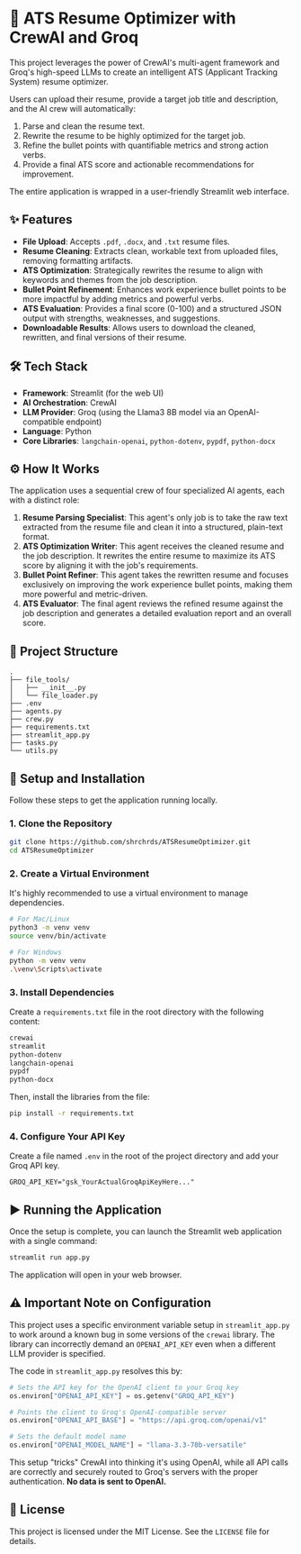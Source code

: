 # 🧠 ATS Resume Optimizer with CrewAI and Groq

This project leverages the power of CrewAI's multi-agent framework and Groq's high-speed LLMs to create an intelligent ATS (Applicant Tracking System) resume optimizer.

Users can upload their resume, provide a target job title and description, and the AI crew will automatically:
1.  Parse and clean the resume text.
2.  Rewrite the resume to be highly optimized for the target job.
3.  Refine the bullet points with quantifiable metrics and strong action verbs.
4.  Provide a final ATS score and actionable recommendations for improvement.

The entire application is wrapped in a user-friendly Streamlit web interface.

## ✨ Features

-   **File Upload**: Accepts `.pdf`, `.docx`, and `.txt` resume files.
-   **Resume Cleaning**: Extracts clean, workable text from uploaded files, removing formatting artifacts.
-   **ATS Optimization**: Strategically rewrites the resume to align with keywords and themes from the job description.
-   **Bullet Point Refinement**: Enhances work experience bullet points to be more impactful by adding metrics and powerful verbs.
-   **ATS Evaluation**: Provides a final score (0-100) and a structured JSON output with strengths, weaknesses, and suggestions.
-   **Downloadable Results**: Allows users to download the cleaned, rewritten, and final versions of their resume.

## 🛠️ Tech Stack

-   **Framework**: Streamlit (for the web UI)
-   **AI Orchestration**: CrewAI
-   **LLM Provider**: Groq (using the Llama3 8B model via an OpenAI-compatible endpoint)
-   **Language**: Python
-   **Core Libraries**: `langchain-openai`, `python-dotenv`, `pypdf`, `python-docx`

## ⚙️ How It Works

The application uses a sequential crew of four specialized AI agents, each with a distinct role:

1.  **Resume Parsing Specialist**: This agent's only job is to take the raw text extracted from the resume file and clean it into a structured, plain-text format.
2.  **ATS Optimization Writer**: This agent receives the cleaned resume and the job description. It rewrites the entire resume to maximize its ATS score by aligning it with the job's requirements.
3.  **Bullet Point Refiner**: This agent takes the rewritten resume and focuses exclusively on improving the work experience bullet points, making them more powerful and metric-driven.
4.  **ATS Evaluator**: The final agent reviews the refined resume against the job description and generates a detailed evaluation report and an overall score.

## 📁 Project Structure

```
.
├── file_tools/
│   ├── __init__.py
│   └── file_loader.py
├── .env
├── agents.py
├── crew.py
├── requirements.txt
├── streamlit_app.py
├── tasks.py
└── utils.py
```

## 🚀 Setup and Installation

Follow these steps to get the application running locally.

### 1. Clone the Repository

```bash
git clone https://github.com/shrchrds/ATSResumeOptimizer.git
cd ATSResumeOptimizer
```

### 2. Create a Virtual Environment

It's highly recommended to use a virtual environment to manage dependencies.

```bash
# For Mac/Linux
python3 -m venv venv
source venv/bin/activate

# For Windows
python -m venv venv
.\venv\Scripts\activate
```

### 3. Install Dependencies

Create a `requirements.txt` file in the root directory with the following content:

```txt
crewai
streamlit
python-dotenv
langchain-openai
pypdf
python-docx
```

Then, install the libraries from the file:

```bash
pip install -r requirements.txt
```

### 4. Configure Your API Key

Create a file named `.env` in the root of the project directory and add your Groq API key.

```
GROQ_API_KEY="gsk_YourActualGroqApiKeyHere..."
```

## ▶️ Running the Application

Once the setup is complete, you can launch the Streamlit web application with a single command:

```bash
streamlit run app.py
```

The application will open in your web browser.

## ⚠️ Important Note on Configuration

This project uses a specific environment variable setup in `streamlit_app.py` to work around a known bug in some versions of the `crewai` library. The library can incorrectly demand an `OPENAI_API_KEY` even when a different LLM provider is specified.

The code in `streamlit_app.py` resolves this by:

```python
# Sets the API key for the OpenAI client to your Groq key
os.environ["OPENAI_API_KEY"] = os.getenv("GROQ_API_KEY")

# Points the client to Groq's OpenAI-compatible server
os.environ["OPENAI_API_BASE"] = "https://api.groq.com/openai/v1"

# Sets the default model name
os.environ["OPENAI_MODEL_NAME"] = "llama-3.3-70b-versatile"
```

This setup "tricks" CrewAI into thinking it's using OpenAI, while all API calls are correctly and securely routed to Groq's servers with the proper authentication. **No data is sent to OpenAI.**

## 📄 License

This project is licensed under the MIT License. See the `LICENSE` file for details.